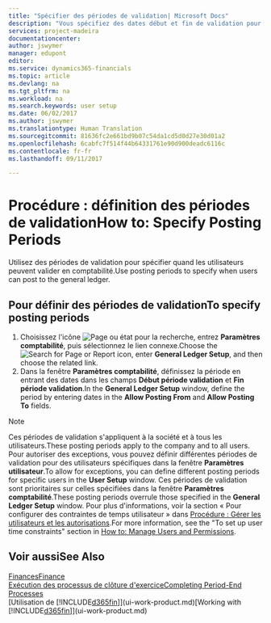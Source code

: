 ```yaml
---
title: "Spécifier des périodes de validation| Microsoft Docs"
description: "Vous spécifiez des dates début et fin de validation pour configurer quand les utilisateurs peuvent valider en comptabilité."
services: project-madeira
documentationcenter: 
author: jswymer
manager: edupont
editor: 
ms.service: dynamics365-financials
ms.topic: article
ms.devlang: na
ms.tgt_pltfrm: na
ms.workload: na
ms.search.keywords: user setup
ms.date: 06/02/2017
ms.author: jswymer
ms.translationtype: Human Translation
ms.sourcegitcommit: 81636fc2e661bd9b07c54da1cd5d0d27e30d01a2
ms.openlocfilehash: 6cabfc7f514f44b64331761e90d900deadc6116c
ms.contentlocale: fr-fr
ms.lasthandoff: 09/11/2017

---
```

# <a name="how-to-specify-posting-periods"></a><span data-ttu-id="0e9a8-103">Procédure : définition des périodes de validation</span><span class="sxs-lookup"><span data-stu-id="0e9a8-103">How to: Specify Posting Periods</span></span>
<span data-ttu-id="0e9a8-104">Utilisez des périodes de validation pour spécifier quand les utilisateurs peuvent valider en comptabilité.</span><span class="sxs-lookup"><span data-stu-id="0e9a8-104">Use posting periods to specify when users can post to the general ledger.</span></span>  

## <a name="to-specify-posting-periods"></a><span data-ttu-id="0e9a8-105">Pour définir des périodes de validation</span><span class="sxs-lookup"><span data-stu-id="0e9a8-105">To specify posting periods</span></span>
1. <span data-ttu-id="0e9a8-106">Choisissez l'icône ![Page ou état pour la recherche](media/ui-search/search_small.png "icône Page ou état pour la recherche"), entrez **Paramètres comptabilité**, puis sélectionnez le lien connexe.</span><span class="sxs-lookup"><span data-stu-id="0e9a8-106">Choose the ![Search for Page or Report](media/ui-search/search_small.png "Search for Page or Report icon") icon, enter **General Ledger Setup**, and then choose the related link.</span></span>  
2. <span data-ttu-id="0e9a8-107">Dans la fenêtre **Paramètres comptabilité**, définissez la période en entrant des dates dans les champs **Début période validation** et **Fin période validation**.</span><span class="sxs-lookup"><span data-stu-id="0e9a8-107">In the **General Ledger Setup** window, define the period by entering dates in the **Allow Posting From** and **Allow Posting To** fields.</span></span>  

> [!NOTE]  
>   <span data-ttu-id="0e9a8-108">Ces périodes de validation s'appliquent à la société et à tous les utilisateurs.</span><span class="sxs-lookup"><span data-stu-id="0e9a8-108">These posting periods apply to the company and to all users.</span></span> <span data-ttu-id="0e9a8-109">Pour autoriser des exceptions, vous pouvez définir différentes périodes de validation pour des utilisateurs spécifiques dans la fenêtre **Paramètres utilisateur**.</span><span class="sxs-lookup"><span data-stu-id="0e9a8-109">To allow for exceptions, you can define different posting periods for specific users in the **User Setup** window.</span></span> <span data-ttu-id="0e9a8-110">Ces périodes de validation sont prioritaires sur celles spécifiées dans la fenêtre **Paramètres comptabilité**.</span><span class="sxs-lookup"><span data-stu-id="0e9a8-110">These posting periods overrule those specified in the **General Ledger Setup** window.</span></span> <span data-ttu-id="0e9a8-111">Pour plus d'informations, voir la section « Pour configurer des contraintes de temps utilisateur » dans [Procédure : Gérer les utilisateurs et les autorisations](ui-how-users-permissions.md).</span><span class="sxs-lookup"><span data-stu-id="0e9a8-111">For more information, see the "To set up user time constraints" section in [How to: Manage Users and Permissions](ui-how-users-permissions.md).</span></span>

## <a name="see-also"></a><span data-ttu-id="0e9a8-112">Voir aussi</span><span class="sxs-lookup"><span data-stu-id="0e9a8-112">See Also</span></span>
[<span data-ttu-id="0e9a8-113">Finances</span><span class="sxs-lookup"><span data-stu-id="0e9a8-113">Finance</span></span>](finance.md)  
[<span data-ttu-id="0e9a8-114">Exécution des processus de clôture d'exercice</span><span class="sxs-lookup"><span data-stu-id="0e9a8-114">Completing Period-End Processes</span></span>](year-how-complete-period-end-processes.md)  
<span data-ttu-id="0e9a8-115">[Utilisation de [!INCLUDE[d365fin](includes/d365fin_md.md)]](ui-work-product.md)</span><span class="sxs-lookup"><span data-stu-id="0e9a8-115">[Working with [!INCLUDE[d365fin](includes/d365fin_md.md)]](ui-work-product.md)</span></span>

